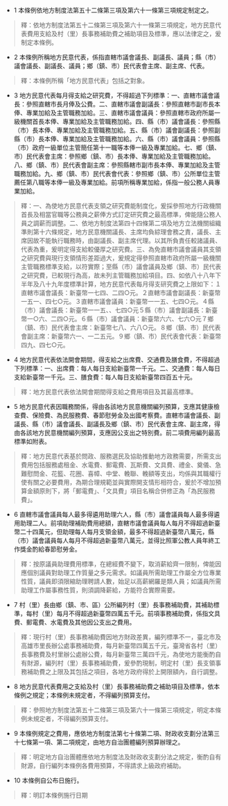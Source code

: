 * 1 本條例依地方制度法第五十二條第三項及第六十一條第三項規定制定之。

> 釋：依地方制度法第五十二條第三項及第六十一條第三項規定，地方民意代表費用支給及村（里）長事務補助費之補助項目及標準，應以法律定之，爰制定本條例。

* 2 本條例所稱地方民意代表，係指直轄市議會議長、副議長、議員；縣（市）議會議長、副議長、議員；鄉（鎮、市）民代表會主席、副主席、代表。

> 釋：本條例所稱「地方民意代表」包括之對象。

* 3 地方民意代表每月得支給之研究費，不得超過下列標準：一、直轄市議會議長：參照直轄市長月俸及公費。二、直轄市議會副議長：參照直轄市副市長本俸、專業加給及主管職務加給。三、直轄市議會議員：參照直轄市政府所屬一級機關首長本俸、專業加給及主管職務加給。四、縣（市）議會議長：參照縣（市）長本俸、專業加給及主管職務加給。五、縣（市）議會副議長：參照副縣（市）長本俸、專業加給及主管職務加給。六、縣（市）議會議員：參照縣（市）政府一級單位主管簡任第十一職等本俸一級及專業加給。七、鄉（鎮、市）民代表會主席：參照鄉（鎮、市）長本俸、專業加給及主管職務加給。八、鄉（鎮、市）民代表會副主席：參照縣轄市副市長本俸、專業加給及主管職務加給。九、鄉（鎮、市）民代表會代表：參照鄉（鎮、市）公所單位主管薦任第八職等本俸一級及專業加給。前項所稱專業加給，係指一般公務人員專業加給。

> 釋：一、為使地方民意代表支領之研究費能制度化，爰採參照地方行政機關首長及相當官職等公務員之薪俸方式訂定研究費之最高標準，俾能隨公務人員之調薪而調整。二、依地方制度法第四十四條第二項及地方立法機關組織準則第十六條規定，地方民意機關議長、主席均負綜理會務之責，議長、主席因故不能執行職務時，由副議長、副主席代理。以其所負責任較諸議員、代表為重，爰明定得支給較優厚之研究費。三、為免直轄市議會議員其支領之研究費與現行支領情形差距過大，爰規定得參照直轄市政府所屬一級機關主管職務標準支給，以符實際；至縣（市）議會議員及鄉（鎮、市）民代表之研究費，已較現行為高，故未列主管職務加給項目。四、如依八十八年下半年及八十九年度標準計算，地方民意代表每月得支研究費之上限如下：１直轄市議會議長：新臺幣一七四、二四○元。２直轄市議會副議長：新臺幣一五一、四七○元。３直轄市議會議員：新臺幣一一五、七四○元。４縣（市）議會議長：新臺幣一一五、、七四○元５縣（市）議會副議長：新臺幣一○六、二四○元。６縣（市）議會議員：新臺幣六六、七六○元７鄉（鎮、市）民代表會主席：新臺幣七八、六八○元。８鄉（鎮、市）民代表會副主席：新臺幣六一、一二五元。９鄉（鎮、市）民代表會代表：新臺幣四九、四七○元。

* 4 地方民意代表依法開會期間，得支給之出席費、交通費及膳食費，不得超過下列標準：一、出席費：每人每日支給新臺幣一千元。二、交通費：每人每日支給新臺幣一千元。三、膳食費：每人每日支給新臺幣四百五十元。

> 釋：地方民意代表依法開會期間得支給之費用項目及其最高標準。

* 5 地方民意代表因職務關係，得由各該地方民意機關編列預算，支應其健康檢查費、保險費、為民服務費、春節慰勞金及出國考察費。直轄市議會議長、副議長、縣（市）議會議長、副議長及鄉（鎮、市）民代表會主席、副主席，得由各該地方民意機關編列預算，支應因公支出之特別費。前二項費用編列最高標準如附表。

> 釋：地方民意代表基於問政、服務選民及協助推動地方政務需要，所需支出費用包括服務處租金、水電費、郵電費、瓦斯費、文具費、禮金、奠儀、急難慰問金、花籃、花圈、喜幛、中堂、輓聯、輓額等支出，均係與其職權行使有關之必要費用，為期合理規範並與實際開支情形相符合，爰於不增加預算金額原則下，將「郵電費」、「文具費」項目名稱合併修正為「為民服務費」。

* 6 直轄市議會議員每人最多得遴用助理六人，縣（市）議會議員每人最多得遴用助理二人。前項助理補助費用總額，直轄市議會議員每人每月不得超過新臺幣二十四萬元，但助理每人每月支領金額，最多不得超過新臺幣八萬元，縣（市）議會議員每人每月不得超過新臺幣八萬元，並得比照軍公教人員年終工作獎金酌給春節慰勞金。

> 釋：按原議員助理費用標準，在總經費不變下，取消薪給齊一限制，俾能因應個別議員對助理工作質量之多元需求。如議員所需助理工作屬全方位專業性質，議員即須限縮助理聘請人數，始足以高薪網羅是類人員；如議員所需助理工作屬事務性質，則須調降薪給，方能符合實際需要。

* 7 村（里）長由鄉（鎮、市、區）公所編列村（里）長事務補助費，其補助標準，每村（里）每月不得超過新臺幣四萬五千元。前項事務補助費，係指文具費、郵電費、水電費及其他因公支出之費用。

> 釋：現行村（里）長事務補助費因地方財政差異，編列標準不一，臺北市及高雄市里長辦公處事務補助費，每月新臺幣四萬五千元，臺灣省各村（里）長事務費及村里辦公處辦公費，每月新臺幣三萬四千元，為使地方能衡酌自有財源，編列村（里）長事務補助費，爰參酌現制，明定村（里）長支領事務補助費之上限及其包括之項目，各地方政府得於上開限額內，自行調整。

* 8 地方民意代表費用之支給及村（里）長事務補助費之補助項目及標準，依本條例之規定；本條例未規定者，不得編列預算支付。

> 釋：參照地方制度法第五十二條第三項及第六十一條第三項規定，明定本條例未規定者，不得編列預算支付。

* 9 本條例規定之費用，應依地方制度法第七十條第二項、財政收支劃分法第三十七條第一項、第二項規定，由地方自治團體編列預算辦理之。

> 釋：明定地方自治團體應依地方制度法及財政收支劃分法之規定，衡酌自有財源，自行編列本條例各費用預算，不得請求上級政府補助。

* 10 本條例自公布日施行。

> 釋：明訂本條例施行日期

